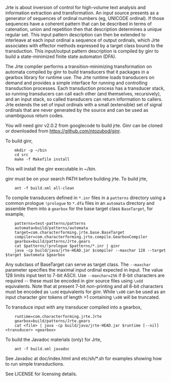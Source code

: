 Jrte is about inversion of control for high-volume text analysis and information extraction and transformation. An input source 
presents as a generator of sequences of ordinal numbers (eg, UNICODE ordinal). If those sequences have a coherent pattern that can
be described in terms of catenation, union and repetition then that description determines a unique regular set. This input pattern
description can then be extended to interleave at each input ordinal a sequence of output ordinals, which Jrte associates with 
effector methods expressed by a target class bound to the transduction. This input/output pattern description is compiled by ginr 
to build a state-minimized finite state automaton (DFA).

The Jrte compiler performs a transition-minimizing transformation on automata compiled by ginr to build transducers that it packages
in a gearbox library for runtime use. The Jrte runtime loads transducers on demand and provides a simple interface for running and 
controlling transduction processes. Each transduction process has a transducer stack, so running transducers can call each other 
(and themselves, recursively), and an input stack, so called transducers can return information to callers. Jrte extends the set 
of input ordinals with a small (extensible) set of signal ordinals that are never generated by the source and can be used as 
unambiguous return codes.

You will need ginr v2.0.2 from googlecode to build jrte. Ginr can be cloned or downloaded from https://github.com/ntozubod/ginr.

To build ginr, 

```
	mkdir -p ~/bin 
	cd src
	make -f Makefile install
```	

This will install the ginr executable in ~/bin. 

ginr must be on your search PATH before building jrte. To build jrte, 

```
	ant -f build.xml all-clean
```	

To compile transducers defined in `*.inr` files in a `patterns` directory using a common prologue `!prologue` to `*.dfa`
files in an `automata` directory and assemble them into a `gearbox` for the base target class `BaseTarget`,
for example,

```
	patterns=test-patterns/patterns
	automata=build/patterns/automata
	target=com.characterforming.jrte.base.BaseTarget
	compiler=com.characterforming.jrte.compile.GearboxCompiler
	gearbox=build/patterns/Jrte.gears
	cat $patterns/!prologue $patterns/*.inr | ginr 
	java -cp build/java/jrte-HEAD.jar $compiler --maxchar 128 --target $target $automata $gearbox
```

Any subclass of BaseTarget can serve as target class. The `--maxchar` parameter specifies the maximal input ordinal 
expected in input. The value 128 limits input text to 7-bit ASCII. Use `--maxchar=256` if 8-bit characters are 
required -- these must be encoded in ginr source files using `\xdd` equivalents. Note that at present 7-bit non-printing 
and all 8-bit characters must be encoded as `\xdd` equivalents for ginr. While `\x00` can be used as an input character 
ginr tokens of length >1 containing `\x00` will be truncated.

To transduce input <file> with any transducer compiled into a gearbox,

```
	runtime=com.characterforming.jrte.Jrte
	gearbox=build/patterns/Jrte.gears
	cat <file> | java -cp build/java/jrte-HEAD.jar $runtime [--nil] <transducer> <gearbox>
```

To build the Javadoc materials (only) for Jrte, 

```
	ant -f build.xml javadoc
```

See Javadoc at doc/index.html and etc/sh/*.sh for examples showing how to run simple transductions.

See LICENSE for licensing details.
